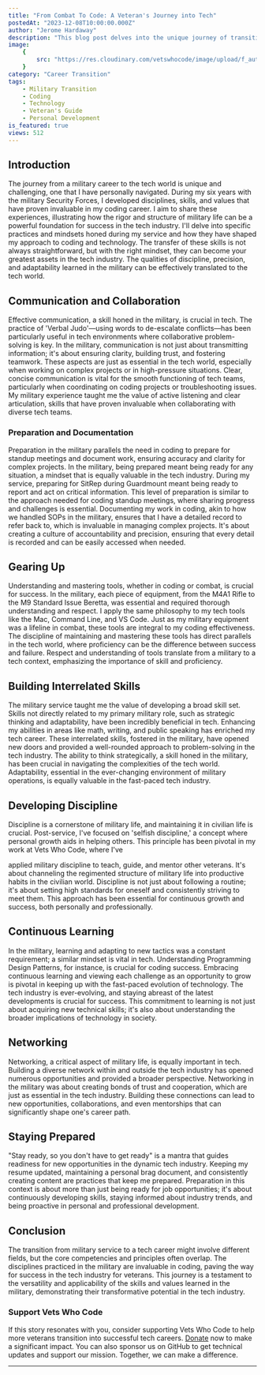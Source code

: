 ```yaml
---
title: "From Combat To Code: A Veteran's Journey into Tech"
postedAt: "2023-12-08T10:00:00.000Z"
author: "Jerome Hardaway"
description: "This blog post delves into the unique journey of transitioning from military service to a successful career in technology. Drawing from personal experiences, it highlights the transferable skills and values that make veterans exceptional in the tech world."
image:
    {
        src: "https://res.cloudinary.com/vetswhocode/image/upload/f_auto,q_auto,g_auto/v1702011527/combat-to-code_pnmrth.png",
    }
category: "Career Transition"
tags:
    - Military Transition
    - Coding
    - Technology
    - Veteran's Guide
    - Personal Development
is_featured: true
views: 512
---
```


## Introduction

The journey from a military career to the tech world is unique and challenging, one that I have personally navigated. During my six years with the military Security Forces, I developed disciplines, skills, and values that have proven invaluable in my coding career. I aim to share these experiences, illustrating how the rigor and structure of military life can be a powerful foundation for success in the tech industry. I'll delve into specific practices and mindsets honed during my service and how they have shaped my approach to coding and technology. The transfer of these skills is not always straightforward, but with the right mindset, they can become your greatest assets in the tech industry. The qualities of discipline, precision, and adaptability learned in the military can be effectively translated to the tech world.

## Communication and Collaboration

Effective communication, a skill honed in the military, is crucial in tech. The practice of 'Verbal Judo'—using words to de-escalate conflicts—has been particularly useful in tech environments where collaborative problem-solving is key. In the military, communication is not just about transmitting information; it's about ensuring clarity, building trust, and fostering teamwork. These aspects are just as essential in the tech world, especially when working on complex projects or in high-pressure situations. Clear, concise communication is vital for the smooth functioning of tech teams, particularly when coordinating on coding projects or troubleshooting issues. My military experience taught me the value of active listening and clear articulation, skills that have proven invaluable when collaborating with diverse tech teams.

### Preparation and Documentation

Preparation in the military parallels the need in coding to prepare for standup meetings and document work, ensuring accuracy and clarity for complex projects. In the military, being prepared meant being ready for any situation, a mindset that is equally valuable in the tech industry. During my service, preparing for SitRep during Guardmount meant being ready to report and act on critical information. This level of preparation is similar to the approach needed for coding standup meetings, where sharing progress and challenges is essential. Documenting my work in coding, akin to how we handled SOPs in the military, ensures that I have a detailed record to refer back to, which is invaluable in managing complex projects. It's about creating a culture of accountability and precision, ensuring that every detail is recorded and can be easily accessed when needed.

## Gearing Up

Understanding and mastering tools, whether in coding or combat, is crucial for success. In the military, each piece of equipment, from the M4A1 Rifle to the M9 Standard Issue Beretta, was essential and required thorough understanding and respect. I apply the same philosophy to my tech tools like the Mac, Command Line, and VS Code. Just as my military equipment was a lifeline in combat, these tools are integral to my coding effectiveness. The discipline of maintaining and mastering these tools has direct parallels in the tech world, where proficiency can be the difference between success and failure. Respect and understanding of tools translate from a military to a tech context, emphasizing the importance of skill and proficiency.

## Building Interrelated Skills

The military service taught me the value of developing a broad skill set. Skills not directly related to my primary military role, such as strategic thinking and adaptability, have been incredibly beneficial in tech. Enhancing my abilities in areas like math, writing, and public speaking has enriched my tech career. These interrelated skills, fostered in the military, have opened new doors and provided a well-rounded approach to problem-solving in the tech industry. The ability to think strategically, a skill honed in the military, has been crucial in navigating the complexities of the tech world. Adaptability, essential in the ever-changing environment of military operations, is equally valuable in the fast-paced tech industry.

## Developing Discipline

Discipline is a cornerstone of military life, and maintaining it in civilian life is crucial. Post-service, I've focused on 'selfish discipline,' a concept where personal growth aids in helping others. This principle has been pivotal in my work at Vets Who Code, where I've

applied military discipline to teach, guide, and mentor other veterans. It's about channeling the regimented structure of military life into productive habits in the civilian world. Discipline is not just about following a routine; it's about setting high standards for oneself and consistently striving to meet them. This approach has been essential for continuous growth and success, both personally and professionally.

## Continuous Learning

In the military, learning and adapting to new tactics was a constant requirement; a similar mindset is vital in tech. Understanding Programming Design Patterns, for instance, is crucial for coding success. Embracing continuous learning and viewing each challenge as an opportunity to grow is pivotal in keeping up with the fast-paced evolution of technology. The tech industry is ever-evolving, and staying abreast of the latest developments is crucial for success. This commitment to learning is not just about acquiring new technical skills; it's also about understanding the broader implications of technology in society.

## Networking

Networking, a critical aspect of military life, is equally important in tech. Building a diverse network within and outside the tech industry has opened numerous opportunities and provided a broader perspective. Networking in the military was about creating bonds of trust and cooperation, which are just as essential in the tech industry. Building these connections can lead to new opportunities, collaborations, and even mentorships that can significantly shape one's career path.

## Staying Prepared

"Stay ready, so you don't have to get ready" is a mantra that guides readiness for new opportunities in the dynamic tech industry. Keeping my resume updated, maintaining a personal brag document, and consistently creating content are practices that keep me prepared. Preparation in this context is about more than just being ready for job opportunities; it's about continuously developing skills, staying informed about industry trends, and being proactive in personal and professional development.

## Conclusion

The transition from military service to a tech career might involve different fields, but the core competencies and principles often overlap. The disciplines practiced in the military are invaluable in coding, paving the way for success in the tech industry for veterans. This journey is a testament to the versatility and applicability of the skills and values learned in the military, demonstrating their transformative potential in the tech industry.

### Support Vets Who Code

If this story resonates with you, consider supporting Vets Who Code to help more veterans transition into successful tech careers. [Donate](https://vetswhocode.io/donate) now to make a significant impact. You can also sponsor us on GitHub to get technical updates and support our mission. Together, we can make a difference.

---
